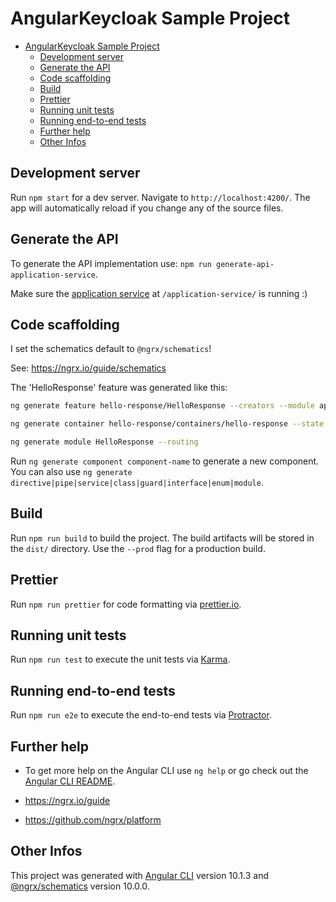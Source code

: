 # AngularKeycloak Sample Project

- [AngularKeycloak Sample Project](#angularkeycloak-sample-project)
  - [Development server](#development-server)
  - [Generate the API](#generate-the-api)
  - [Code scaffolding](#code-scaffolding)
  - [Build](#build)
  - [Prettier](#prettier)
  - [Running unit tests](#running-unit-tests)
  - [Running end-to-end tests](#running-end-to-end-tests)
  - [Further help](#further-help)
  - [Other Infos](#other-infos)

## Development server

Run `npm start` for a dev server. Navigate to `http://localhost:4200/`. The app will automatically reload if you change any of the source files.

## Generate the API

To generate the API implementation use: `npm run generate-api-application-service`.

Make sure the [application service](../application-service/README.md) at `/application-service/` is running :)

## Code scaffolding

I set the schematics default to `@ngrx/schematics`!

See: <https://ngrx.io/guide/schematics>

The 'HelloResponse' feature was generated like this:

```bash
ng generate feature hello-response/HelloResponse --creators --module app --group --api --reducers ../reducers/index.ts

ng generate container hello-response/containers/hello-response --state ../reducers/index.ts --stateInterface State

ng generate module HelloResponse --routing
```

Run `ng generate component component-name` to generate a new component. You can also use `ng generate directive|pipe|service|class|guard|interface|enum|module`.

## Build

Run `npm run build` to build the project. The build artifacts will be stored in the `dist/` directory. Use the `--prod` flag for a production build.

## Prettier

Run `npm run prettier` for code formatting via [prettier.io](https://prettier.io).

## Running unit tests

Run `npm run test` to execute the unit tests via [Karma](https://karma-runner.github.io).

## Running end-to-end tests

Run `npm run e2e` to execute the end-to-end tests via [Protractor](http://www.protractortest.org/).

## Further help

* To get more help on the Angular CLI use `ng help` or go check out the [Angular CLI README](https://github.com/angular/angular-cli/blob/master/README.md).

* https://ngrx.io/guide

* https://github.com/ngrx/platform 

## Other Infos

This project was generated with [Angular CLI](https://github.com/angular/angular-cli) version 10.1.3 and [@ngrx/schematics](https://ngrx.io/guide) version 10.0.0.

